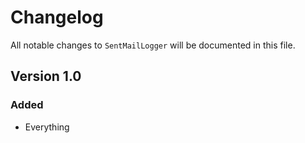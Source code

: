 # Changelog

All notable changes to `SentMailLogger` will be documented in this file.

## Version 1.0

### Added
- Everything
